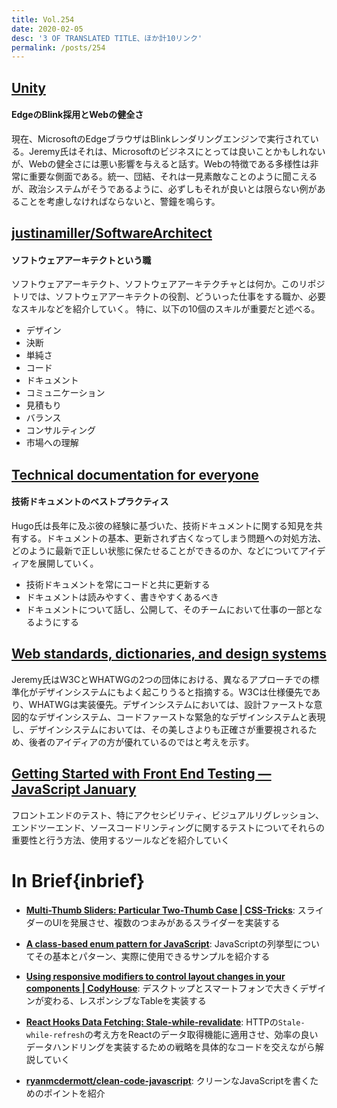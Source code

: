 ```yaml
---
title: Vol.254
date: 2020-02-05
desc: '3 OF TRANSLATED TITLE、ほか計10リンク'
permalink: /posts/254
---
```


## [Unity](https://adactio.com/journal/16331)
#### EdgeのBlink採用とWebの健全さ
現在、MicrosoftのEdgeブラウザはBlinkレンダリングエンジンで実行されている。Jeremy氏はそれは、Microsoftのビジネスにとっては良いことかもしれないが、Webの健全さには悪い影響を与えると話す。Webの特徴である多様性は非常に重要な側面である。統一、団結、それは一見素敵なことのように聞こえるが、政治システムがそうであるように、必ずしもそれが良いとは限らない例があることを考慮しなければならないと、警鐘を鳴らす。

## [justinamiller/SoftwareArchitect](https://github.com/justinamiller/SoftwareArchitect/blob/master/README.md)
#### ソフトウェアアーキテクトという職
ソフトウェアアーキテクト、ソフトウェアアーキテクチャとは何か。このリポジトリでは、ソフトウェアアーキテクトの役割、どういった仕事をする職か、必要なスキルなどを紹介していく。
特に、以下の10個のスキルが重要だと述べる。

- デザイン
- 決断
- 単純さ
- コード
- ドキュメント
- コミュニケーション
- 見積もり
- バランス
- コンサルティング
- 市場への理解

## [Technical documentation for everyone](https://hugogiraudel.com/2020/01/23/technical-documentation-for-everyone/)
#### 技術ドキュメントのベストプラクティス
Hugo氏は長年に及ぶ彼の経験に基づいた、技術ドキュメントに関する知見を共有する。ドキュメントの基本、更新されず古くなってしまう問題への対処方法、どのように最新で正しい状態に保たせることができるのか、などについてアイディアを展開していく。

- 技術ドキュメントを常にコードと共に更新する
- ドキュメントは読みやすく、書きやすくあるべき
- ドキュメントについて話し、公開して、そのチームにおいて仕事の一部となるようにする

## [Web standards, dictionaries, and design systems](https://adactio.com/journal/16342)
Jeremy氏はW3CとWHATWGの2つの団体における、異なるアプローチでの標準化がデザインシステムにもよく起こりうると指摘する。W3Cは仕様優先であり、WHATWGは実装優先。デザインシステムにおいては、設計ファーストな意図的なデザインシステム、コードファーストな緊急的なデザインシステムと表現し、デザインシステムにおいては、その美しさよりも正確さが重要視されるため、後者のアイディアの方が優れているのではと考えを示す。

## [Getting Started with Front End Testing — JavaScript January](https://www.javascriptjanuary.com/blog/getting-started-with-front-end-testing)
フロントエンドのテスト、特にアクセシビリティ、ビジュアルリグレッション、エンドツーエンド、ソースコードリンティングに関するテストについてそれらの重要性と行う方法、使用するツールなどを紹介していく

# In Brief{inbrief}

- **[Multi-Thumb Sliders: Particular Two-Thumb Case | CSS-Tricks](https://css-tricks.com/multi-thumb-sliders-particular-two-thumb-case/)**: スライダーのUIを発展させ、複数のつまみがあるスライダーを実装する

- **[A class-based enum pattern for JavaScript](https://2ality.com/2020/01/enum-pattern.html)**: JavaScriptの列挙型についてその基本とパターン、実際に使用できるサンプルを紹介する

- **[Using responsive modifiers to control layout changes in your components | CodyHouse](https://codyhouse.co/blog/post/using-responsive-modifiers-to-control-layout-changes-in-your-components)**: デスクトップとスマートフォンで大きくデザインが変わる、レスポンシブなTableを実装する

- **[React Hooks Data Fetching: Stale-while-revalidate](https://www.toptal.com/react-hooks/stale-while-revalidate)**: HTTPの`Stale-while-refresh`の考え方をReactのデータ取得機能に適用させ、効率の良いデータハンドリングを実装するための戦略を具体的なコードを交えながら解説していく

- **[ryanmcdermott/clean-code-javascript](https://github.com/ryanmcdermott/clean-code-javascript/blob/master/README.md)**: クリーンなJavaScriptを書くためのポイントを紹介
